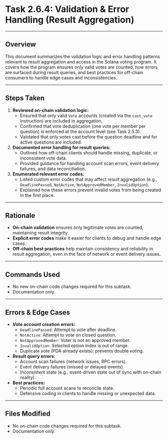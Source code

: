 # Task 2.6.4: Validation & Error Handling (Result Aggregation)

---

## Overview
This document summarizes the validation logic and error handling patterns relevant to result aggregation and access in the Solana voting program. It covers how the program ensures only valid votes are counted, how errors are surfaced during result queries, and best practices for off-chain consumers to handle edge cases and inconsistencies.

---

## Steps Taken
1. **Reviewed on-chain validation logic:**
    - Ensured that only valid `Vote` accounts (created via the `cast_vote` instruction) are included in aggregation.
    - Confirmed that vote deduplication (one vote per member per question) is enforced at the account level (see Task 2.5.3).
    - Validated that only votes cast before the question deadline and for active questions are included.
2. **Documented error handling for result queries:**
    - Outlined how off-chain clients should handle missing, duplicate, or inconsistent vote data.
    - Provided guidance for handling account scan errors, event delivery failures, and data reconciliation.
3. **Enumerated relevant error codes:**
    - Listed custom error codes that may affect result aggregation (e.g., `DeadlinePassed`, `NotActive`, `NotApprovedMember`, `InvalidOption`).
    - Explained how these errors prevent invalid votes from being created in the first place.

---

## Rationale
- **On-chain validation** ensures only legitimate votes are counted, maintaining result integrity.
- **Explicit error codes** make it easier for clients to debug and handle edge cases.
- **Off-chain best practices** help maintain consistency and reliability in result aggregation, even in the face of network or event delivery issues.

---

## Commands Used
- No new on-chain code changes required for this subtask.
- Documentation only.

---

## Errors & Edge Cases
- **Vote account creation errors:**
    - `DeadlinePassed`: Attempt to vote after deadline.
    - `NotActive`: Attempt to vote on closed question.
    - `NotApprovedMember`: Voter is not an approved member.
    - `InvalidOption`: Selected option index is out of range.
    - Duplicate vote (PDA already exists): prevents double voting.
- **Result query errors:**
    - Account scan failures (network issues, RPC errors).
    - Event delivery failures (missed or delayed events).
    - Inconsistent state (e.g., event-driven state out of sync with on-chain reality).
- **Best practices:**
    - Periodic full account scans to reconcile state.
    - Defensive coding in clients to handle missing or unexpected data.

---

## Files Modified
- No on-chain code changes required for this subtask.
- Documentation only. 